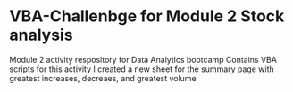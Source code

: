 # VBA-Challenbge for Module 2 Stock analysis
Module 2 activity respository for Data Analytics bootcamp
Contains VBA scripts for this activity
I created a new sheet for the summary page with greatest increases, decreaes, and greatest volume
